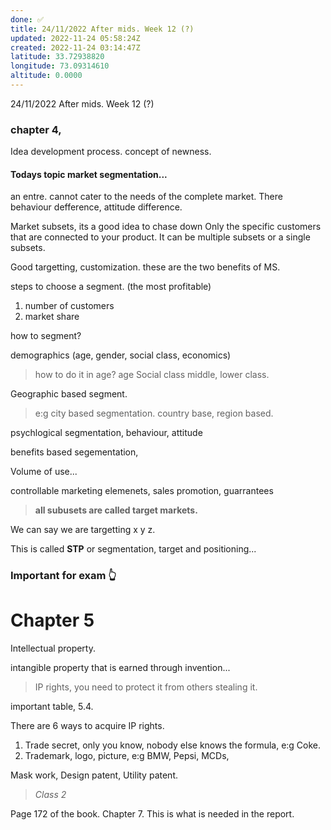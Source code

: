 ```yaml
---
done: ✅
title: 24/11/2022 After mids. Week 12 (?)
updated: 2022-11-24 05:58:24Z
created: 2022-11-24 03:14:47Z
latitude: 33.72938820
longitude: 73.09314610
altitude: 0.0000
---
```


24/11/2022 After mids. Week 12 (?)

### chapter 4,
Idea development process.
concept of newness.

#### Todays topic market segmentation...

an entre. cannot cater to the needs of the complete market. There behaviour defference, attitude difference.

Market subsets, its a good idea to chase down Only the specific customers that are connected to your product. It can be multiple subsets or a single subsets.

Good targetting, customization. these are the two benefits of MS.

steps to choose a segment. (the most profitable)

1. number of customers 
2. market share

how to segment?

demographics (age, gender, social class, economics)

> how to do it in age?
> age
> Social class
> middle, lower class.

Geographic based segment.

> e:g city based segmentation. country base, region based.

psychlogical segmentation, behaviour, attitude 

benefits based segementation, 

Volume of use... 

controllable marketing elemenets, sales promotion, guarrantees

> **all subusets are called target markets.**

We can say we are targetting x y z.

This is called **STP** or segmentation, target and positioning...

### Important for exam 👆

# Chapter 5

Intellectual property.

intangible property that is earned through invention...

> IP rights, you need to protect it from others stealing it.

important table, 5.4.

There are 6 ways to acquire IP rights.

1. Trade secret, only you know, nobody else knows the formula, e:g Coke.
2. Trademark, logo, picture, e:g BMW, Pepsi, MCDs,

Mask work, Design patent, Utility patent.
> *Class 2*

Page 172 of the book. Chapter 7. This is what is needed in the report.

